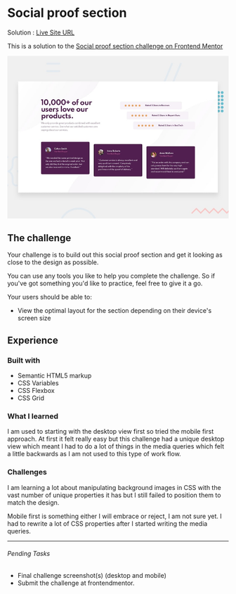 # Social proof section

Solution : [Live Site URL](https://frontend-mentor-challenges-ecru.vercel.app/social-proof-section)

This is a solution to the [Social proof section challenge on Frontend Mentor](https://www.frontendmentor.io/challenges/social-proof-section-6e0qTv_bA)

![Design preview for the Social proof section coding challenge](./design/desktop-preview.jpg)

## The challenge

Your challenge is to build out this social proof section and get it looking as close to the design as possible.

You can use any tools you like to help you complete the challenge. So if you've got something you'd like to practice, feel free to give it a go.

Your users should be able to:

- View the optimal layout for the section depending on their device's screen size

## Experience

### Built with

- Semantic HTML5 markup
- CSS Variables
- CSS Flexbox
- CSS Grid

### What I learned

I am used to starting with the desktop view first so tried the mobile first approach. At first it felt really easy but this challenge had a unique desktop view which meant I had to do a lot of things in the media queries which felt a little backwards as I am not used to this type of work flow. 

### Challenges

I am learning a lot about manipulating background images in CSS with the  vast number of unique properties it has but I still failed to position them to match the design. 

Mobile first is something either I will embrace or reject, I am not sure yet. I had to rewrite a lot of CSS properties after I started writing the media queries. 

---

###### Pending Tasks 

- Final challenge screenshot(s) (desktop and mobile)
- Submit the challenge at frontendmentor.